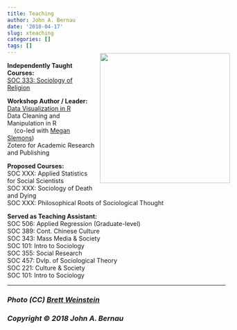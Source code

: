 ```yaml
---
title: Teaching
author: John A. Bernau
date: '2018-04-17'
slug: xteaching
categories: []
tags: []
---
```


<div style= "float:right;position: relative; top: -20px; left: 10px;">
<img src="http://farm1.staticflickr.com/131/320182240_34fe83674c_z.jpg" height="300" />
</div>


**Independently Taught Courses:**  
[SOC 333: Sociology of Religion](/teaching/sor/) 

**Workshop Author / Leader:**  
[Data Visualization in R](/code/dataviz1/)  
Data Cleaning and Manipulation in R  
&nbsp;&nbsp;&nbsp;&nbsp;(co-led with [Megan Slemons](http://digitalscholarship.emory.edu/about/people/slemons-megan.html))  
Zotero for Academic Research and Publishing

**Proposed Courses:**  
SOC XXX: Applied Statistics for Social Scientists  
SOC XXX: Sociology of Death and Dying  
SOC XXX: Philosophical Roots of Sociological Thought 

**Served as Teaching Assistant:**  
SOC 506: Applied Regression (Graduate-level)  
SOC 389: Cont. Chinese Culture  
SOC 343: Mass Media & Society  
SOC 101: Intro to Sociology  
SOC 355: Social Research   
SOC 457: Dvlp. of Sociological Theory  
SOC 221: Culture & Society  
SOC 101: Intro to Sociology  



___
### *Photo (CC) [Brett Weinstein](https://www.flickr.com/photos/nrbelex/320182240/)*      
### *Copyright &copy; 2018 John A. Bernau*
  
  